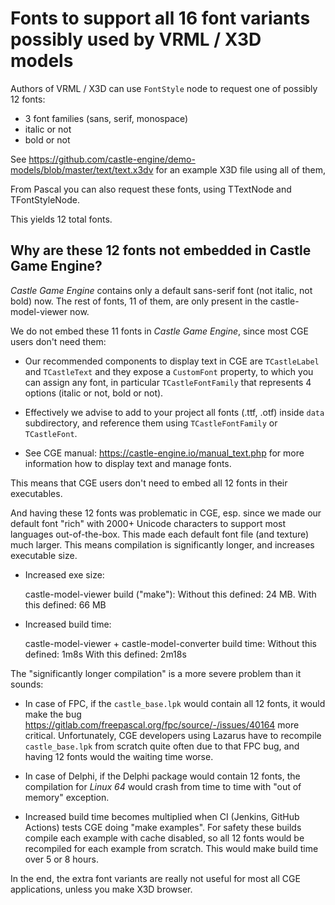 # Fonts to support all 16 font variants possibly used by VRML / X3D models

Authors of VRML / X3D can use `FontStyle` node to request one of possibly 12 fonts:

- 3 font families (sans, serif, monospace)
- italic or not
- bold or not

See https://github.com/castle-engine/demo-models/blob/master/text/text.x3dv for an example X3D file using all of them,

From Pascal you can also request these fonts, using TTextNode and TFontStyleNode.

This yields 12 total fonts.

## Why are these 12 fonts not embedded in Castle Game Engine?

_Castle Game Engine_ contains only a default sans-serif font (not italic, not bold) now. The rest of fonts, 11 of them, are only present in the castle-model-viewer now.

We do not embed these 11 fonts in _Castle Game Engine_, since most CGE users don't need them:

- Our recommended components to display text in CGE are `TCastleLabel` and `TCastleText` and they expose a `CustomFont` property, to which you can assign any font, in particular `TCastleFontFamily` that represents 4 options (italic or not, bold or not).

- Effectively we advise to add to your project all fonts (.ttf, .otf) inside `data` subdirectory, and reference them using `TCastleFontFamily`  or `TCastleFont`.

- See CGE manual: https://castle-engine.io/manual_text.php for more information how to display text and manage fonts.

This means that CGE users don't need to embed all 12 fonts in their executables.

And having these 12 fonts was problematic in CGE, esp. since we made our default font "rich" with 2000+ Unicode characters to support most languages out-of-the-box. This made each default font file (and texture) much larger. This means compilation is significantly longer, and increases executable size.

- Increased exe size:

    castle-model-viewer build ("make"):
    Without this defined: 24 MB.
    With this defined: 66 MB

- Increased build time:

    castle-model-viewer + castle-model-converter build time:
    Without this defined: 1m8s
    With this defined: 2m18s

The "significantly longer compilation" is a more severe problem than it sounds:

- In case of FPC, if the `castle_base.lpk` would contain all 12 fonts, it would make the bug https://gitlab.com/freepascal.org/fpc/source/-/issues/40164 more critical. Unfortunately, CGE developers using Lazarus have to recompile `castle_base.lpk` from scratch quite often due to that FPC bug, and having 12 fonts would the waiting time worse.

- In case of Delphi, if the Delphi package would contain 12 fonts, the compilation for _Linux 64_ would crash from time to time with "out of memory" exception.

- Increased build time becomes multiplied when CI (Jenkins, GitHub Actions) tests CGE doing "make examples". For safety these builds compile each example with cache disabled, so all 12 fonts would be recompiled for each example from scratch. This would make build time over 5 or 8 hours.

In the end, the extra font variants are really not useful for most all CGE applications, unless you make X3D browser.
